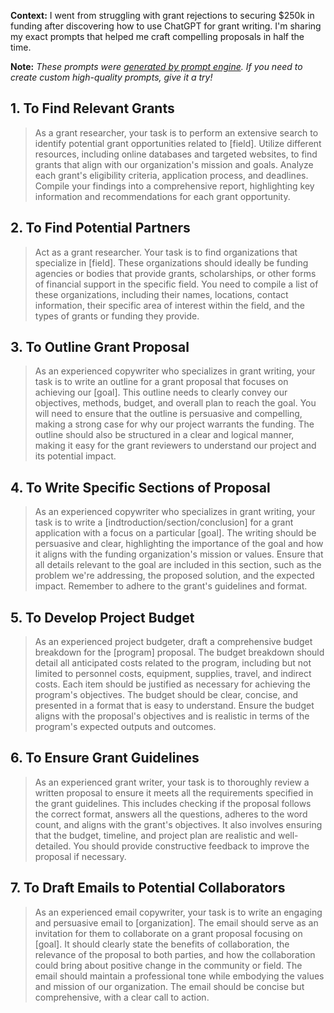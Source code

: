 **Context:** I went from struggling with grant rejections to securing $250k in funding after discovering how to use ChatGPT for grant writing. I'm sharing my exact prompts that helped me craft compelling proposals in half the time.

**Note:** *These prompts were [generated by prompt engine](https://www.promptengine.cc). If you need to create custom high-quality prompts, give it a try!*

## 1. To Find Relevant Grants

> As a grant researcher, your task is to perform an extensive search to identify potential grant opportunities related to [field]. Utilize different resources, including online databases and targeted websites, to find grants that align with our organization's mission and goals. Analyze each grant's eligibility criteria, application process, and deadlines. Compile your findings into a comprehensive report, highlighting key information and recommendations for each grant opportunity.

## 2. To Find Potential Partners

> Act as a grant researcher. Your task is to find organizations that specialize in [field]. These organizations should ideally be funding agencies or bodies that provide grants, scholarships, or other forms of financial support in the specific field. You need to compile a list of these organizations, including their names, locations, contact information, their specific area of interest within the field, and the types of grants or funding they provide.

## 3. To Outline Grant Proposal

> As an experienced copywriter who specializes in grant writing, your task is to write an outline for a grant proposal that focuses on achieving our [goal]. This outline needs to clearly convey our objectives, methods, budget, and overall plan to reach the goal. You will need to ensure that the outline is persuasive and compelling, making a strong case for why our project warrants the funding. The outline should also be structured in a clear and logical manner, making it easy for the grant reviewers to understand our project and its potential impact.

## 4. To Write Specific Sections of Proposal

> As an experienced copywriter who specializes in grant writing, your task is to write a [indtroduction/section/conclusion] for a grant application with a focus on a particular [goal]. The writing should be persuasive and clear, highlighting the importance of the goal and how it aligns with the funding organization's mission or values. Ensure that all details relevant to the goal are included in this section, such as the problem we're addressing, the proposed solution, and the expected impact. Remember to adhere to the grant's guidelines and format.

## 5. To Develop Project Budget

> As an experienced project budgeter, draft a comprehensive budget breakdown for the [program] proposal. The budget breakdown should detail all anticipated costs related to the program, including but not limited to personnel costs, equipment, supplies, travel, and indirect costs. Each item should be justified as necessary for achieving the program's objectives. The budget should be clear, concise, and presented in a format that is easy to understand. Ensure the budget aligns with the proposal's objectives and is realistic in terms of the program's expected outputs and outcomes.

## 6. To Ensure Grant Guidelines

> As an experienced grant writer, your task is to thoroughly review a written proposal to ensure it meets all the requirements specified in the grant guidelines. This includes checking if the proposal follows the correct format, answers all the questions, adheres to the word count, and aligns with the grant's objectives. It also involves ensuring that the budget, timeline, and project plan are realistic and well-detailed. You should provide constructive feedback to improve the proposal if necessary.

## 7. To Draft Emails to Potential Collaborators

> As an experienced email copywriter, your task is to write an engaging and persuasive email to [organization]. The email should serve as an invitation for them to collaborate on a grant proposal focusing on [goal]. It should clearly state the benefits of collaboration, the relevance of the proposal to both parties, and how the collaboration could bring about positive change in the community or field. The email should maintain a professional tone while embodying the values and mission of our organization. The email should be concise but comprehensive, with a clear call to action.